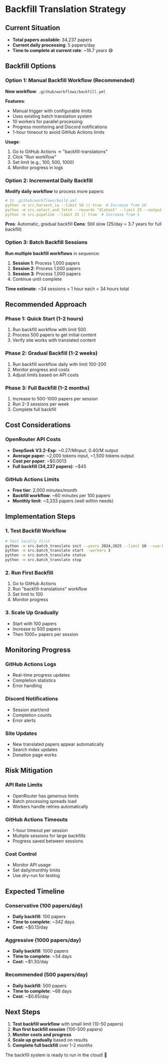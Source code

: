 # Backfill Translation Strategy

## Current Situation

- **Total papers available**: 34,237 papers
- **Current daily processing**: 5 papers/day
- **Time to complete at current rate**: ~18.7 years 😅

## Backfill Options

### Option 1: Manual Backfill Workflow (Recommended)

**New workflow**: `.github/workflows/backfill.yml`

**Features**:
- Manual trigger with configurable limits
- Uses existing batch translation system
- 10 workers for parallel processing
- Progress monitoring and Discord notifications
- 1-hour timeout to avoid GitHub Actions limits

**Usage**:
1. Go to GitHub Actions → "backfill-translations"
2. Click "Run workflow"
3. Set limit (e.g., 100, 500, 1000)
4. Monitor progress in logs

### Option 2: Incremental Daily Backfill

**Modify daily workflow** to process more papers:

```yaml
# In .github/workflows/build.yml
python -m src.harvest_ia --limit 50 || true  # Increase from 10
python -m src.select_and_fetch --records "$latest" --limit 25 --output data/selected.json || true  # Increase from 5
python -m src.pipeline --limit 25 || true  # Increase from 5
```

**Pros**: Automatic, gradual backfill
**Cons**: Still slow (25/day = 3.7 years for full backfill)

### Option 3: Batch Backfill Sessions

**Run multiple backfill workflows** in sequence:

1. **Session 1**: Process 1,000 papers
2. **Session 2**: Process 1,000 papers  
3. **Session 3**: Process 1,000 papers
4. Continue until complete

**Time estimate**: ~34 sessions × 1 hour each = 34 hours total

## Recommended Approach

### Phase 1: Quick Start (1-2 hours)
1. Run backfill workflow with limit 500
2. Process 500 papers to get initial content
3. Verify site works with translated content

### Phase 2: Gradual Backfill (1-2 weeks)
1. Run backfill workflow daily with limit 100-200
2. Monitor progress and costs
3. Adjust limits based on API costs

### Phase 3: Full Backfill (1-2 months)
1. Increase to 500-1000 papers per session
2. Run 2-3 sessions per week
3. Complete full backfill

## Cost Considerations

### OpenRouter API Costs
- **DeepSeek V3.2-Exp**: ~$0.27/M input, ~$0.40/M output
- **Average paper**: ~2,000 tokens input, ~1,500 tokens output
- **Cost per paper**: ~$0.0013
- **Full backfill (34,237 papers)**: ~$45

### GitHub Actions Limits
- **Free tier**: 2,000 minutes/month
- **Backfill workflow**: ~60 minutes per 100 papers
- **Monthly limit**: ~3,333 papers (well within needs)

## Implementation Steps

### 1. Test Backfill Workflow
```bash
# Test locally first
python -m src.batch_translate init --years 2024,2025 --limit 10 --use-harvested=true
python -m src.batch_translate start --workers 3
python -m src.batch_translate status
python -m src.batch_translate stop
```

### 2. Run First Backfill
1. Go to GitHub Actions
2. Run "backfill-translations" workflow
3. Set limit to 100
4. Monitor progress

### 3. Scale Up Gradually
- Start with 100 papers
- Increase to 500 papers
- Then 1000+ papers per session

## Monitoring Progress

### GitHub Actions Logs
- Real-time progress updates
- Completion statistics
- Error handling

### Discord Notifications
- Session start/end
- Completion counts
- Error alerts

### Site Updates
- New translated papers appear automatically
- Search index updates
- Donation page works

## Risk Mitigation

### API Rate Limits
- OpenRouter has generous limits
- Batch processing spreads load
- Workers handle retries automatically

### GitHub Actions Timeouts
- 1-hour timeout per session
- Multiple sessions for large backfills
- Progress saved between sessions

### Cost Control
- Monitor API usage
- Set daily/monthly limits
- Use dry-run for testing

## Expected Timeline

### Conservative (100 papers/day)
- **Daily backfill**: 100 papers
- **Time to complete**: ~342 days
- **Cost**: ~$0.13/day

### Aggressive (1000 papers/day)
- **Daily backfill**: 1000 papers  
- **Time to complete**: ~34 days
- **Cost**: ~$1.30/day

### Recommended (500 papers/day)
- **Daily backfill**: 500 papers
- **Time to complete**: ~68 days
- **Cost**: ~$0.65/day

## Next Steps

1. **Test backfill workflow** with small limit (10-50 papers)
2. **Run first backfill session** (100-500 papers)
3. **Monitor costs and progress**
4. **Scale up gradually** based on results
5. **Complete full backfill** over 1-2 months

The backfill system is ready to run in the cloud! 🚀

